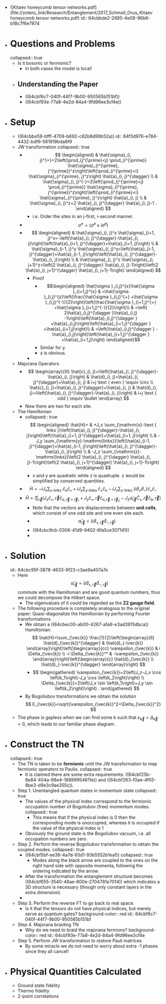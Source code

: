 - ![Kitaev honeycomb tensor networks.pdf](file://zotero_link/Research/Entanglement/2017_Schmoll_Orus_Kitaev honeycomb tensor networks.pdf)
  id:: 64cbbde2-2685-4e08-96b6-b18c7f6e7874
- # Questions and Problems
  collapsed:: true
	- Is it bosonic or fermionic?
		- In both cases the model is local!
	- ## Understanding the Paper
		- ((64cbf6c7-040f-44f7-9b00-950565b151bf))
		- ((64cbf93e-77a8-4e2d-84a4-9fd96ee3cf4e))
- # Setup
	- ((64cbbe59-bfff-4709-b692-c82b8d99b52a))
	  id:: 64f3d976-e784-4432-bdf6-561919bda8f9
	- JW transformation
	  collapsed:: true
		- $$
		  \begin{aligned}
		  & \hat{\sigma}_{i, j}^{+}=2\left(\prod_{j^{\prime}<j} \prod_{i^{\prime}} \hat{\sigma}_{i^{\prime}, j^{\prime}}^z\right)\left(\prod_{i^{\prime}<i} \hat{\sigma}_{i^{\prime}, j}^z\right) \hat{a}_{i, j}^{\dagger} \\
		  & \hat{\sigma}_{i, j}^{-}=2\left(\prod_{j^{\prime}<j} \prod_{i^{\prime}} \hat{\sigma}_{i^{\prime}, j^{\prime}}^z\right)\left(\prod_{i^{\prime}<i} \hat{\sigma}_{i^{\prime}, j}^z\right) \hat{a}_{i, j} \\
		  & \hat{\sigma}_{i, j}^z=2 \hat{a}_{i, j}^{\dagger} \hat{a}_{i, j}-1 .
		  \end{aligned}
		  $$
			- i.e. Order the sites in an j-first, i-second manner.
		- $$
		  \hat{\sigma}^{ \pm}=\left(\hat{\sigma}^x \pm i \hat{\sigma}^y\right)
		  $$
		- $$
		  \begin{aligned}
		  & \hat{\sigma}_{i, j}^x \hat{\sigma}_{i+1, j}^x=-\left(\hat{a}_{i, j}^{\dagger}-\hat{a}_{i, j}\right)\left(\hat{a}_{i+1, j}^{\dagger}+\hat{a}_{i+1, j}\right) \\
		  & \hat{\sigma}_{i-1, j}^y \hat{\sigma}_{i, j}^y=\left(\hat{a}_{i-1, j}^{\dagger}+\hat{a}_{i-1, j}\right)\left(\hat{a}_{i, j}^{\dagger}-\hat{a}_{i, j}\right) \\
		  & \hat{\sigma}_{i, j}^z \hat{\sigma}_{i, j+1}^z=\left(2 \hat{a}_{i, j}^{\dagger} \hat{a}_{i, j}-1\right)\left(2 \hat{a}_{i, j+1}^{\dagger} \hat{a}_{i, j+1}-1\right)
		  \end{aligned}
		  $$
			- Proof
				- $$\begin{aligned}
				  \hat{\sigma }_{i,j}^{x}\hat{\sigma }_{i+1,j}^{x} & =\hat{\sigma }_{i,j}^{z}\left(\frac{\hat{\sigma }_{i,j}^{+} +\hat{\sigma }_{i,j}^{-}}{2}\right)\left(\frac{\hat{\sigma }_{i+1,j}^{+} +\hat{\sigma }_{i+1,j}^{-}}{2}\right)\\
				   & =\left( 2\hat{a}_{i,j}^{\dagger }\hat{a}_{i,j} -1\right)\left(\hat{a}_{i,j}^{\dagger } +\hat{a}_{i,j}\right)\left(\hat{a}_{i+1,j}^{\dagger } +\hat{a}_{i+1,j}\right)\\
				   & =\left(\hat{a}_{i,j}^{\dagger } -\hat{a}_{i,j}\right)\left(\hat{a}_{i+1,j}^{\dagger } +\hat{a}_{i+1,j}\right)
				  \end{aligned}$$
				- Similar for y.
				- z is obvious.
			-
	- Majorana Operators
		- $$
		  \begin{array}{lll}
		  \hat{c}_{i, j}=i\left(\hat{a}_{i, j}^{\dagger}-\hat{a}_{i, j}\right) & \hat{d}_{i, j}=\hat{a}_{i, j}^{\dagger}+\hat{a}_{i, j} & i+j \text { even } \equiv \circ \\
		  \hat{c}_{i, j}=\hat{a}_{i, j}^{\dagger}+\hat{a}_{i, j} & \hat{d}_{i, j}=i\left(\hat{a}_{i, j}^{\dagger}-\hat{a}_{i, j}\right) & i+j \text { odd } \equiv \bullet
		  \end{array}
		  $$
		- Now there are two for each site.
	- The Hamiltonian
		- collapsed:: true
		  $$
		  \begin{aligned}
		  \hat{H}= & +J_x \sum_{\mathrm{x}-\text { links }}\left(\hat{a}_{i, j}^{\dagger}-\hat{a}_{i, j}\right)\left(\hat{a}_{i+1, j}^{\dagger}+\hat{a}_{i+1, j}\right) \\
		  & -J_y \sum_{\mathrm{y}-\mathrm{links}}\left(\hat{a}_{i-1, j}^{\dagger}+\hat{a}_{i-1, j}\right)\left(\hat{a}_{i, j}^{\dagger}-\hat{a}_{i, j}\right) \\
		  & -J_z \sum_{\mathrm{z}-\mathrm{links}}\left(2 \hat{a}_{i, j}^{\dagger} \hat{a}_{i, j}-1\right)\left(2 \hat{a}_{i, j+1}^{\dagger} \hat{a}_{i, j+1}-1\right)
		  \end{aligned}
		  $$
			- x and y are quadratic while z is quadruple. z would be simplified by conserved quantities.
		- $$
		  \hat{H}=-i J_x \sum_{\mathrm{x} \text {-links }} \hat{c}_{\mathrm{o}} \hat{c}_{\bullet}+i J_y \sum_{\mathrm{y} \text {-links }} \hat{c}_{\bullet} \hat{c}_{\mathrm{o}}-i J_z \sum_{\mathrm{z} \text {-links }}\left(i \hat{d}_{\bullet} \hat{d}_{\circ}\right) \hat{c}_{\bullet} \hat{c}_{\circ}
		  $$
		- $$
		  \hat{H}=i \sum_{\vec{r}}\left(J_x \hat{c}_{\bullet}, \vec{r} \hat{c}_{\mathrm{o}, \vec{r}+\vec{r}_1}+J_y \hat{c}_{\bullet}, \vec{r} \hat{c}_{\mathrm{o}, \vec{r}+\vec{r}_2}-J_z \hat{\alpha}_{\vec{r}} \hat{C}_{\bullet}, \vec{r} \hat{c}_{\mathrm{o}}, \vec{r}\right)
		  $$
			- Note that the vectors are displacements between **unit cells**, which consist of one odd site and one even site each.
			- $$
			  \hat{\alpha}_{\vec{r}}=\left(i \hat{d}_{\bullet, \vec{r}} \hat{d}_{\circ, \vec{r}}\right)
			  $$
			- ((64cbc9cb-0306-41d9-9402-6fa5ce307141))
			-
- # Solution
  id:: 64cbc95f-3878-4633-9f23-c3ae9a407a7e
	- Here $$\hat{\alpha}_{\vec{r}}=\left(i \hat{d}_{\bullet, \vec{r}} \hat{d}_{\circ, \vec{r}}\right)$$ commute with the Hamiltonian and are good quantum numbers, thus we could decompose the Hilbert space.
		- The eigenvalues of it could be regarded as the **Z2 gauge field**.
	- The following procedure is completely analogous to the original paper: Quasi-diagonalize the Hamiltonian by performing Fourier transformations.
		- We obtain a ((64cbec00-ab00-4267-a1a9-e3ad3915dbca)) Hamiltonian:
		  $$
		  \hat{H}=\sum_{\vec{k}} \frac{1}{2}\left(\begin{array}{ll}
		  \hat{d}_{\vec{k}}^{\dagger} & \hat{d}_{-\vec{k}}
		  \end{array}\right)\left(\begin{array}{cc}
		  \varepsilon_{\vec{k}} & i \Delta_{\vec{k}} \\
		  -i \Delta_{\vec{k}}^* & -\varepsilon_{\vec{k}}
		  \end{array}\right)\left(\begin{array}{c}
		  \hat{d}_{\vec{k}} \\
		  \hat{d}_{-\vec{k}}^{\dagger}
		  \end{array}\right)
		  $$
			- $$
			  \begin{gathered}
			  \varepsilon_{\vec{k}}=2\left(J_z-J_x \cos \left(k_1\right)-J_y \cos \left(k_2\right)\right) \\
			  \Delta_{\vec{k}}=2\left(J_x \sin \left(k_1\right)+J_y \sin \left(k_2\right)\right) .
			  \end{gathered}
			  $$
		- By Bogoliubov transformations we obtain the solution
		  $$
		  E_{\vec{k}}=\sqrt{\varepsilon_{\vec{k}}^2+\Delta_{\vec{k}}^2}
		  $$
	- The phase is gapless when we can find some $k$ such that $\varepsilon_{\vec{k}}=\Delta_{\vec{k}}=0$, which leads to our familiar phase diagram.
- # Construct the TN
  collapsed:: true
	- The TN is taken to be **fermionic** until the JW transformation to map fermionic operators to Paulis.
	  collapsed:: true
		- It is claimed there are some extra requirements:
		  ((64cbf25b-8e84-404a-98e4-18889954611e)) and ((64cbf263-f0ae-4f55-8be3-d9e3c9ae355c)).
	- Step 1. Unentangled quantum states in momentum state
	  collapsed:: true
		- The values of the physical index correspond to the fermionic occupation number of Bogoliubov (free) momentum modes.
		  collapsed:: true
			- This means that if the physical index is 0 then the corresponding mode is unoccupied, whereas it is occupied if the value of the physical index is 1
		- Obviously the ground state is the Bogoliubov vacuum, i.e. all occupation numbers are zero.
	- Step 2. Perform the reverse Bogoliubov transformation to obtain the coupled modes.
	  collapsed:: true
		- ((64cbf5bf-ee36-4a7d-93d1-93b5552b1eaf))
		  collapsed:: true
			- Modes along the black arrow are coupled to the ones on the right hand side with opposite momenta, following the ordering indicated by the arrow.
		- After the transformation the entanglement structure becomes
		  ((64cbf655-3540-48ae-800e-2704781e7014))
		  which indicates a 3D structure is necessary (though only constant layers in the extra dimension).
		-
	- Step 3. Perform the reverse FT to go back to real space.
		- Is it that the tensors do not have physical indices, but merely serve as quantum gates?
		  background-color:: red
		  id:: 64cbf6c7-040f-44f7-9b00-950565b151bf
	- Step 4. Majorana braiding TN
		- Why do we need to braid the majorana fermions?
		  background-color:: red
		  id:: 64cbf93e-77a8-4e2d-84a4-9fd96ee3cf4e
	- Step 5. Perform JW transformation to restore Pauli matrices
		- By some miracle we do not need to worry about extra -1 phases since they all cancel!
- # Physical Quantities Calculated
	- Ground state fidelity
	- Thermo fidelity
	- 2-point correlations